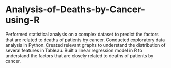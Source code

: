 # Analysis-of-Deaths-by-Cancer-using-R
Performed statistical analysis on a complex dataset to predict the factors that are related to deaths of patients by cancer.
Conducted exploratory data analysis in Python.
Created relevant graphs to understand the distribution of several features in Tableau.
Built a linear regression model in R to understand the factors that are closely related to deaths of patients by cancer.

